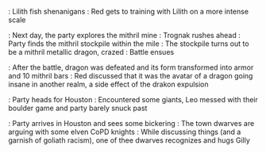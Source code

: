 : Lilith fish shenanigans
: Red gets to training with Lilith on a more intense scale

: Next day, the party explores the mithril mine
	: Trognak rushes ahead
	: Party finds the mithril stockpile within the mile
	: The stockpile turns out to be a mithril metallic dragon, crazed
		: Battle ensues

: After the battle, dragon was defeated and its form transformed into armor and 10 mithril bars
	: Red discussed that it was the avatar of a dragon going insane in another realm, a side effect of the drakon expulsion

: Party heads for Houston
	: Encountered some giants, Leo messed with their boulder game and party barely snuck past

: Party arrives in Houston and sees some bickering
	: The town dwarves are arguing with some elven CoPD knights
	: While discussing things (and a garnish of goliath racism), one of thee dwarves recognizes and hugs Gilly
	